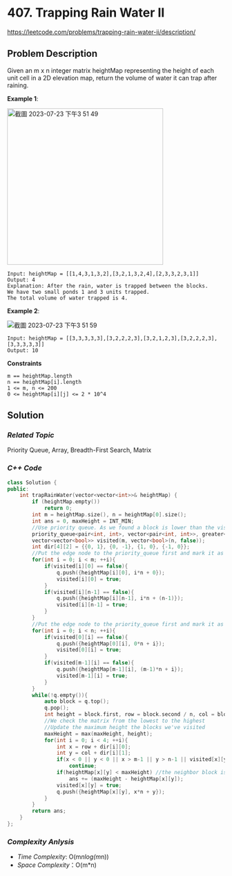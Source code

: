 # 407. Trapping Rain Water II
https://leetcode.com/problems/trapping-rain-water-ii/description/

## Problem Description

Given an m x n integer matrix heightMap representing the height of each unit cell in a 2D elevation map, return the volume of water it can trap after raining.


**Example 1**:

<img width="361" alt="截圖 2023-07-23 下午3 51 49" src="https://github.com/Eddiecc06/LeetCode/assets/18256877/871a04c3-e005-438c-b589-5adb23af6f28">

```
Input: heightMap = [[1,4,3,1,3,2],[3,2,1,3,2,4],[2,3,3,2,3,1]]
Output: 4
Explanation: After the rain, water is trapped between the blocks.
We have two small ponds 1 and 3 units trapped.
The total volume of water trapped is 4.
```
**Example 2**:

![截圖 2023-07-23 下午3 51 59](https://github.com/Eddiecc06/LeetCode/assets/18256877/159d13c9-32e1-45e4-b153-3a0a5a564ffe)

```
Input: heightMap = [[3,3,3,3,3],[3,2,2,2,3],[3,2,1,2,3],[3,2,2,2,3],[3,3,3,3,3]]
Output: 10
```

**Constraints**
```
m == heightMap.length
n == heightMap[i].length
1 <= m, n <= 200
0 <= heightMap[i][j] <= 2 * 10^4
```

## Solution

### _Related Topic_
   Priority Queue, Array, Breadth-First Search, Matrix

### _C++ Code_
```cpp
class Solution {
public:
    int trapRainWater(vector<vector<int>>& heightMap) {
        if (heightMap.empty()) 
            return 0;
        int m = heightMap.size(), n = heightMap[0].size();
        int ans = 0, maxHeight = INT_MIN;
        //Use priority queue. As we found a block is lower than the visited block, it means that it can trap water
        priority_queue<pair<int, int>, vector<pair<int, int>>, greater<pair<int, int>>> q;
        vector<vector<bool>> visited(m, vector<bool>(n, false));
        int dir[4][2] = {{0, 1}, {0, -1}, {1, 0}, {-1, 0}};
        //Put the edge node to the priority_queue first and mark it as visited
        for(int i = 0; i < m; ++i){
            if(visited[i][0] == false){
                q.push({heightMap[i][0], i*n + 0});
                visited[i][0] = true;
            }
            if(visited[i][n-1] == false){
                q.push({heightMap[i][n-1], i*n + (n-1)});
                visited[i][n-1] = true;
            }
        }
        //Put the edge node to the priority_queue first and mark it as visited
        for(int i = 0; i < n; ++i){
            if(visited[0][i] == false){
                q.push({heightMap[0][i], 0*n + i});
                visited[0][i] = true;
            }
            if(visited[m-1][i] == false){
                q.push({heightMap[m-1][i], (m-1)*n + i});
                visited[m-1][i] = true;
            }
        }
        while(!q.empty()){
            auto block = q.top();
            q.pop();
            int height = block.first, row = block.second / n, col = block.second % n;
            //We check the matrix from the lowest to the highest
            //Update the maximum height the blocks we've visited
            maxHeight = max(maxHeight, height);
            for(int i = 0; i < 4; ++i){
                int x = row + dir[i][0];
                int y = col + dir[i][1];
                if(x < 0 || y < 0 || x > m-1 || y > n-1 || visited[x][y]) //unvalid or visited blocks
                    continue;
                if(heightMap[x][y] < maxHeight) //the neighbor block is lower than maxHeight, it means that it can trap water after raining 
                    ans += (maxHeight - heightMap[x][y]);
                visited[x][y] = true;
                q.push({heightMap[x][y], x*n + y});
            }
        }
        return ans;
    }
};
```

### _Complexity Anlysis_
- _Time Complexity_: O(m*nlog(m*n))
- _Space Complexity_：O(m*n)
